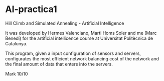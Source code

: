 # AI-practica1
Hill Climb and Simulated Annealing - Artificial Intelligence

It was developed by Hermes Valenciano, Marti Homs Soler and me (Marc Benedí) for the artificial intellicence course at Universitat Politècnica de Catalunya.

This program, given a input configuration of sensors and servers, configurates the most efficient network balancing cost of the network and the final amount of data that enters into the servers.

Mark 10/10
